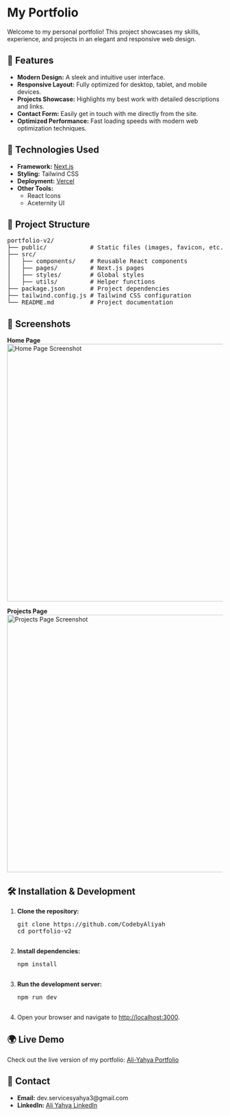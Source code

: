 
<h1 align="left">My Portfolio</h1>

<p align="left">
  Welcome to my personal portfolio! This project showcases my skills, experience, and projects in an elegant and responsive web design.
</p>

<h2>🌟 Features</h2>
<ul>
  <li><strong>Modern Design:</strong> A sleek and intuitive user interface.</li>
  <li><strong>Responsive Layout:</strong> Fully optimized for desktop, tablet, and mobile devices.</li>
  <li><strong>Projects Showcase:</strong> Highlights my best work with detailed descriptions and links.</li>
  <li><strong>Contact Form:</strong> Easily get in touch with me directly from the site.</li>
  <li><strong>Optimized Performance:</strong> Fast loading speeds with modern web optimization techniques.</li>
</ul>

<h2>🚀 Technologies Used</h2>
<ul>
  <li><strong>Framework:</strong> <a href="https://nextjs.org/">Next.js</a></li>
  <li><strong>Styling:</strong> Tailwind CSS</li>
  <li><strong>Deployment:</strong> <a href="https://vercel.com/">Vercel</a></li>
  <li><strong>Other Tools:</strong>
    <ul>
      <li>React Icons</li>
      <li>Aceternity UI</li>
    </ul>
  </li>
</ul>

<h2>📂 Project Structure</h2>
<pre>
portfolio-v2/
├── public/            # Static files (images, favicon, etc.)
├── src/
│   ├── components/    # Reusable React components
│   ├── pages/         # Next.js pages
│   ├── styles/        # Global styles
│   ├── utils/         # Helper functions
├── package.json       # Project dependencies
├── tailwind.config.js # Tailwind CSS configuration
└── README.md          # Project documentation
</pre>

<h2>📸 Screenshots</h2>
<p>
  <strong>Home Page</strong><br>
  <img src={Screenshot} alt="Home Page Screenshot" width="600">
</p>
<p>
  <strong>Projects Page</strong><br>
  <img src="https://github.com/user-attachments/assets/757deab0-5420-442c-978c-8d893e4a38a7" alt="Projects Page Screenshot" width="600">
</p>

<h2>🛠️ Installation & Development</h2>
<ol>
  <li><strong>Clone the repository:</strong>
    <pre>
git clone https://github.com/CodebyAliyah
cd portfolio-v2
    </pre>
  </li>
  <li><strong>Install dependencies:</strong>
    <pre>
npm install
    </pre>
  </li>
  <li><strong>Run the development server:</strong>
    <pre>
npm run dev
    </pre>
  </li>
  <li>Open your browser and navigate to <a href="http://localhost:3000">http://localhost:3000</a>.</li>
</ol>

<h2>🌍 Live Demo</h2>
<p>
  Check out the live version of my portfolio: <a href="https://">Ali-Yahya Portfolio</a>
</p>

<h2>📧 Contact</h2>
<ul>
  <li><strong>Email:</strong> dev.servicesyahya3@gmail.com</li>
  <li><strong>LinkedIn:</strong> <a href="https://www.linkedin.com/in/ali-yahya-284040351/">Ali Yahya LinkedIn</a></li>
</ul>

